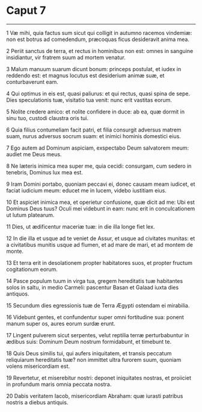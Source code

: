 # Caput 7

***

1 Væ mihi, quia factus sum sicut qui colligit in autumno racemos vindemiæ: non est botrus ad comedendum, præcoquas ficus desideravit anima mea.

2 Periit sanctus de terra, et rectus in hominibus non est: omnes in sanguine insidiantur, vir fratrem suum ad mortem venatur.

3 Malum manuum suarum dicunt bonum: princeps postulat, et iudex in reddendo est: et magnus locutus est desiderium animæ suæ, et conturbaverunt eam.

4 Qui optimus in eis est, quasi paliurus: et qui rectus, quasi spina de sepe. Dies speculationis tuæ, visitatio tua venit: nunc erit vastitas eorum.

5 Nolite credere amico: et nolite confidere in duce: ab ea, quæ dormit in sinu tuo, custodi claustra oris tui.

6 Quia filius contumeliam facit patri, et filia consurgit adversus matrem suam, nurus adversus socrum suam: et inimici hominis domestici eius.

7 Ego autem ad Dominum aspiciam, exspectabo Deum salvatorem meum: audiet me Deus meus.

8 Ne læteris inimica mea super me, quia cecidi: consurgam, cum sedero in tenebris, Dominus lux mea est.

9 Iram Domini portabo, quoniam peccavi ei, donec causam meam iudicet, et faciat iudicium meum: educet me in lucem, videbo iustitiam eius.

10 Et aspiciet inimica mea, et operietur confusione, quæ dicit ad me: Ubi est Dominus Deus tuus? Oculi mei videbunt in eam: nunc erit in conculcationem ut lutum platearum.

11 Dies, ut ædificentur maceriæ tuæ: in die illa longe fiet lex.

12 In die illa et usque ad te veniet de Assur, et usque ad civitates munitas: et a civitatibus munitis usque ad flumen, et ad mare de mari, et ad montem de monte.

13 Et terra erit in desolationem propter habitatores suos, et propter fructum cogitationum eorum.

14 Pasce populum tuum in virga tua, gregem hereditatis tuæ habitantes solos in saltu, in medio Carmeli: pascentur Basan et Galaad iuxta dies antiquos.

15 Secundum dies egressionis tuæ de Terra Ægypti ostendam ei mirabilia.

16 Videbunt gentes, et confundentur super omni fortitudine sua: ponent manum super os, aures eorum surdæ erunt.

17 Lingent pulverem sicut serpentes, velut reptilia terræ perturbabuntur in ædibus suis: Dominum Deum nostrum formidabunt, et timebunt te.

18 Quis Deus similis tui, qui aufers iniquitatem, et transis peccatum reliquiarum hereditatis tuæ? non immittet ultra furorem suum, quoniam volens misericordiam est.

19 Revertetur, et miserebitur nostri: deponet iniquitates nostras, et proiiciet in profundum maris omnia peccata nostra.

20 Dabis veritatem Iacob, misericordiam Abraham: quæ iurasti patribus nostris a diebus antiquis.

